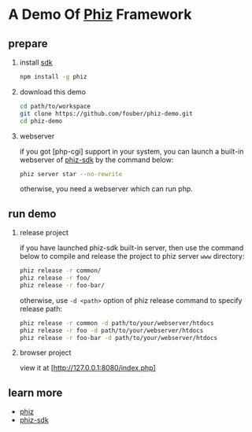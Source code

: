 A Demo Of [Phiz](https://github.com/fouber/phiz) Framework
========

## prepare

1. install [sdk](https://github.com/fouber/phiz-tool)

    ```bash
    npm install -g phiz
    ```

1. download this demo

    ```bash
    cd path/to/workspace
    git clone https://github.com/fouber/phiz-demo.git
    cd phiz-demo
    ```

1. webserver

    if you got [php-cgi] support in your system, you can launch a built-in webserver of [phiz-sdk](ttps://github.com/fouber/phiz-tool) by the command below:
    
    ```bash
    phiz server star --no-rewrite
    ```
    
    otherwise, you need a webserver which can run php.

## run demo

1. release project
    
    if you have launched phiz-sdk built-in server, then use the command below to compile and release the project to phiz server ``www`` directory:
    
    ```bash
    phiz release -r common/
    phiz release -r foo/
    phiz release -r foo-bar/
    ```
    
    otherwise, use ``-d <path>`` option of phiz release command to specify release path: 
    
    ```bash
    phiz release -r common -d path/to/your/webserver/htdocs
    phiz release -r foo -d path/to/your/webserver/htdocs
    phiz release -r foo-bar -d path/to/your/webserver/htdocs
    ```

1. browser project

    view it at [http://127.0.0.1:8080/index.php]


## learn more

* [phiz](https://github.com/fouber/phiz)
* [phiz-sdk](https://github.com/fouber/phiz-tool)